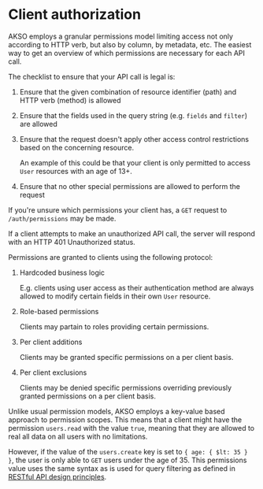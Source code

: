 # Client authorization
AKSO employs a granular permissions model limiting access not only according to HTTP verb, but also by column, by metadata, etc. The easiest way to get an overview of which permissions are necessary for each API call.

The checklist to ensure that your API call is legal is:
1. Ensure that the given combination of resource identifier (path) and HTTP verb (method) is allowed
2. Ensure that the fields used in the query string (e.g. `fields` and `filter`) are allowed
3. Ensure that the request doesn't apply other access control restrictions based on the concerning resource.

	An example of this could be that your client is only permitted to access `User` resources with an age of 13+.

4. Ensure that no other special permissions are allowed to perform the request

If you're unsure which permissions your client has, a `GET` request to `/auth/permissions` may be made.

If a client attempts to make an unauthorized API call, the server will respond with an HTTP 401 Unauthorized status.

Permissions are granted to clients using the following protocol:
1. Hardcoded business logic

	E.g. clients using user access as their authentication method are always allowed to modify certain fields in their own `User` resource.

2. Role-based permissions

	Clients may partain to roles providing certain permissions.

3. Per client additions

	Clients may be granted specific permissions on a per client basis.

4. Per client exclusions

	Clients may be denied specific permissions overriding previously granted permissions on a per client basis.

Unlike usual permission models, AKSO employs a key-value based approach to permission scopes. This means that a client might have the permission `users.read` with the value `true`, meaning that they are allowed to real all data on all users with no limitations.

However, if the value of the `users.create` key is set to `{ age: { $lt: 35 } }`, the user is only able to `GET` users under the age of 35. This permissions value uses the same syntax as is used for query filtering as defined in [RESTful API design principles](restful.md).
